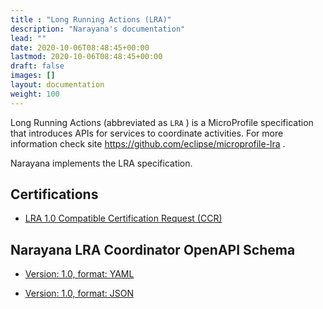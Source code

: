```yaml
---
title : "Long Running Actions (LRA)"
description: "Narayana's documentation"
lead: ""
date: 2020-10-06T08:48:45+00:00
lastmod: 2020-10-06T08:48:45+00:00
draft: false
images: []
layout: documentation
weight: 100
---
```


Long Running Actions (abbreviated as `LRA` ) is a MicroProfile
specification that introduces APIs for services to coordinate
activities. For more information check site
<https://github.com/eclipse/microprofile-lra> .

Narayana implements the LRA specification.

Certifications
--------------

-   [LRA 1.0 Compatible Certification Request (CCR)](/certifications/lra/microprofile-lra-1.0/index.html)

Narayana LRA Coordinator OpenAPI Schema
---------------------------------------

- [ Version: 1.0, format: YAML](/lra/api/1.0/openapi.yaml)

- [ Version: 1.0, format: JSON](/lra/api/1.0/openapi.json)
